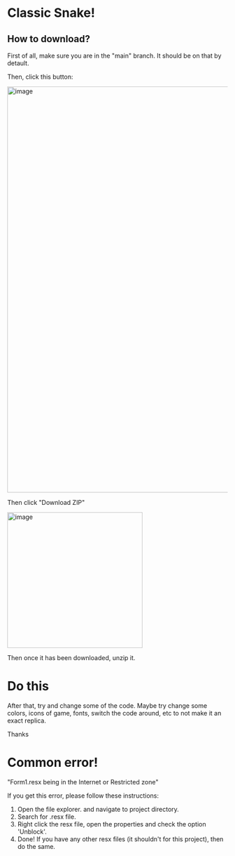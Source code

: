 # Classic Snake!

## How to download?

First of all, make sure you are in the "main" branch. It should be on that by detault.

Then, click this button:

<img width="925" alt="image" src="https://github.com/Pinkk-Flag/Classic-Snake-Visual-Basic-Game/assets/91942071/411f2b02-eed3-4795-bb92-576c719da3e2">

Then click "Download ZIP"

<img width="309" alt="image" src="https://github.com/Pinkk-Flag/Classic-Snake-Visual-Basic-Game/assets/91942071/5b489d7d-cbec-4865-8e8f-69254002aaf3">

Then once it has been downloaded, unzip it. 

# Do this
After that, try and change some of the code. 
Maybe try change some colors, icons of game, fonts, switch the code around, etc to not make it an exact replica. 

Thanks

# Common error!
"Form1.resx being in the Internet or Restricted zone"

If you get this error, please follow these instructions:
1. Open the file explorer. and navigate to project directory.
2. Search for .resx file.
3. Right click the resx file, open the properties and check the option 'Unblock'.
4. Done! If you have any other resx files (it shouldn't for this project), then do the same.
